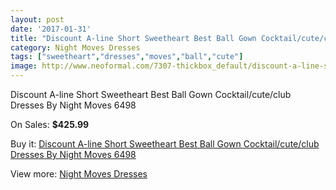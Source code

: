```yaml
---
layout: post
date: '2017-01-31'
title: "Discount A-line Short Sweetheart Best Ball Gown Cocktail/cute/club Dresses By Night Moves 6498"
category: Night Moves Dresses
tags: ["sweetheart","dresses","moves","ball","cute"]
image: http://www.neoformal.com/7307-thickbox_default/discount-a-line-short-sweetheart-best-ball-gown-cocktail-cute-club-dresses-by-night-moves-6498.jpg
---
```

Discount A-line Short Sweetheart Best Ball Gown Cocktail/cute/club Dresses By Night Moves 6498

On Sales: **$425.99**
<a href="https://www.neoformal.com/en/night-moves-dresses/2601-discount-a-line-short-sweetheart-best-ball-gown-cocktail-cute-club-dresses-by-night-moves-6498.html"><amp-img layout="responsive" width="600" height="600" src="//www.neoformal.com/7307-thickbox_default/discount-a-line-short-sweetheart-best-ball-gown-cocktail-cute-club-dresses-by-night-moves-6498.jpg" alt="Discount A-line Short Sweetheart Best Ball Gown Cocktail/cute/club Dresses By Night Moves 6498 0" /></a>
<a href="https://www.neoformal.com/en/night-moves-dresses/2601-discount-a-line-short-sweetheart-best-ball-gown-cocktail-cute-club-dresses-by-night-moves-6498.html"><amp-img layout="responsive" width="600" height="600" src="//www.neoformal.com/7311-thickbox_default/discount-a-line-short-sweetheart-best-ball-gown-cocktail-cute-club-dresses-by-night-moves-6498.jpg" alt="Discount A-line Short Sweetheart Best Ball Gown Cocktail/cute/club Dresses By Night Moves 6498 1" /></a>
<a href="https://www.neoformal.com/en/night-moves-dresses/2601-discount-a-line-short-sweetheart-best-ball-gown-cocktail-cute-club-dresses-by-night-moves-6498.html"><amp-img layout="responsive" width="600" height="600" src="//www.neoformal.com/7310-thickbox_default/discount-a-line-short-sweetheart-best-ball-gown-cocktail-cute-club-dresses-by-night-moves-6498.jpg" alt="Discount A-line Short Sweetheart Best Ball Gown Cocktail/cute/club Dresses By Night Moves 6498 2" /></a>
<a href="https://www.neoformal.com/en/night-moves-dresses/2601-discount-a-line-short-sweetheart-best-ball-gown-cocktail-cute-club-dresses-by-night-moves-6498.html"><amp-img layout="responsive" width="600" height="600" src="//www.neoformal.com/7309-thickbox_default/discount-a-line-short-sweetheart-best-ball-gown-cocktail-cute-club-dresses-by-night-moves-6498.jpg" alt="Discount A-line Short Sweetheart Best Ball Gown Cocktail/cute/club Dresses By Night Moves 6498 3" /></a>
<a href="https://www.neoformal.com/en/night-moves-dresses/2601-discount-a-line-short-sweetheart-best-ball-gown-cocktail-cute-club-dresses-by-night-moves-6498.html"><amp-img layout="responsive" width="600" height="600" src="//www.neoformal.com/7308-thickbox_default/discount-a-line-short-sweetheart-best-ball-gown-cocktail-cute-club-dresses-by-night-moves-6498.jpg" alt="Discount A-line Short Sweetheart Best Ball Gown Cocktail/cute/club Dresses By Night Moves 6498 4" /></a>

Buy it: [Discount A-line Short Sweetheart Best Ball Gown Cocktail/cute/club Dresses By Night Moves 6498](https://www.neoformal.com/en/night-moves-dresses/2601-discount-a-line-short-sweetheart-best-ball-gown-cocktail-cute-club-dresses-by-night-moves-6498.html "Discount A-line Short Sweetheart Best Ball Gown Cocktail/cute/club Dresses By Night Moves 6498")

View more: [Night Moves Dresses](https://www.neoformal.com/en/23-night-moves-dresses "Night Moves Dresses")